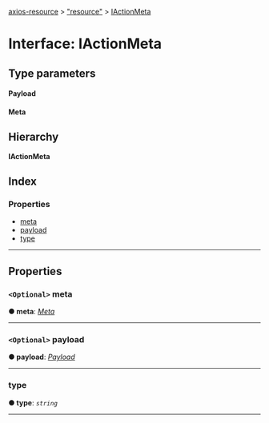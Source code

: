 [axios-resource](../README.md) > ["resource"](../modules/_resource_d_.md) > [IActionMeta](../interfaces/_resource_d_.iactionmeta.md)

# Interface: IActionMeta

## Type parameters
#### Payload 
#### Meta 
## Hierarchy

**IActionMeta**

## Index

### Properties

* [meta](_resource_d_.iactionmeta.md#meta)
* [payload](_resource_d_.iactionmeta.md#payload)
* [type](_resource_d_.iactionmeta.md#type)

---

## Properties

<a id="meta"></a>

### `<Optional>` meta

**● meta**: *[Meta]()*

___
<a id="payload"></a>

### `<Optional>` payload

**● payload**: *[Payload]()*

___
<a id="type"></a>

###  type

**● type**: *`string`*

___

